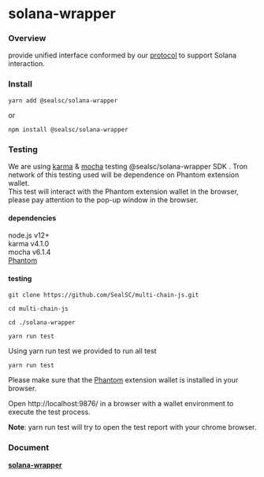 # solana-wrapper

### Overview

provide unified interface conformed by our [protocol](https://github.com/SealSC/multi-chain-js/tree/main/protocol) to support Solana interaction.

### Install

```
yarn add @sealsc/solana-wrapper
```
 or 
```
npm install @sealsc/solana-wrapper
```    


### Testing
We are using [karma](http://karma-runner.github.io/6.3/intro/configuration.html) & [mocha](https://mochajs.org/) testing @sealsc/solana-wrapper SDK .
Tron network of this testing used will be dependence on Phantom extension wallet.  
This test will interact with the Phantom extension wallet in the browser, please pay attention to the pop-up window in the browser.  

#### dependencies
node.js v12+   
karma v4.1.0   
mocha v6.1.4   
[Phantom](https://chrome.google.com/webstore/detail/phantom/bfnaelmomeimhlpmgjnjophhpkkoljpa)   

#### testing

```
git clone https://github.com/SealSC/multi-chain-js.git

cd multi-chain-js

cd ./solana-wrapper

yarn run test

```  

Using yarn run test we provided to run all test
```
yarn run test
```
Please make sure that the [Phantom](https://chrome.google.com/webstore/detail/phantom/bfnaelmomeimhlpmgjnjophhpkkoljpa) extension wallet is installed in your browser.  

Open http://localhost:9876/ in a browser with a wallet environment to execute the test process.  

**Note**: yarn run test will try to open the test report with your chrome browser.


### Document

**[solana-wrapper](https://multi-chain-js-doc.seor.io/en/solana/Actions/)**  
